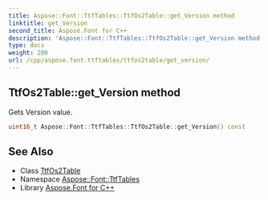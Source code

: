 ```yaml
---
title: Aspose::Font::TtfTables::TtfOs2Table::get_Version method
linktitle: get_Version
second_title: Aspose.Font for C++
description: 'Aspose::Font::TtfTables::TtfOs2Table::get_Version method. Gets Version value in C++.'
type: docs
weight: 200
url: /cpp/aspose.font.ttftables/ttfos2table/get_version/
---
```

## TtfOs2Table::get_Version method


Gets Version value.

```cpp
uint16_t Aspose::Font::TtfTables::TtfOs2Table::get_Version() const
```

## See Also

* Class [TtfOs2Table](../)
* Namespace [Aspose::Font::TtfTables](../../)
* Library [Aspose.Font for C++](../../../)
